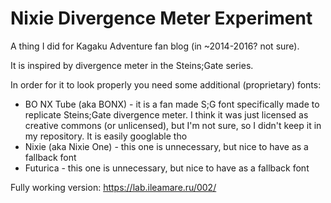 # Nixie Divergence Meter Experiment

A thing I did for Kagaku Adventure fan blog (in ~2014-2016? not sure).

It is inspired by divergence meter in the Steins;Gate series.

In order for it to look properly you need some additional (proprietary) fonts:
* BO NX Tube (aka BONX) - it is a fan made S;G font specifically made to replicate Steins;Gate divergence meter. I think it was just licensed as creative commons (or unlicensed), but I'm not sure, so I didn't keep it in my repository. It is easily googlable tho
* Nixie (aka Nixie One) - this one is unnecessary, but nice to have as a fallback font
* Futurica - this one is unnecessary, but nice to have as a fallback font

Fully working version: https://lab.ileamare.ru/002/
